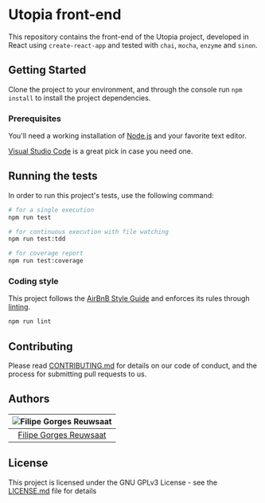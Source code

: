 # Utopia front-end

This repository contains the front-end of the Utopia project, developed in React using `create-react-app` and tested with `chai`, `mocha`, `enzyme` and `sinon`.

## Getting Started

Clone the project to your environment, and through the console run `npm install` to install the project dependencies.

### Prerequisites

You'll need a working installation of [Node.js](https://nodejs.org/en/) and your favorite text editor. 

[Visual Studio Code](https://code.visualstudio.com/) is a great pick in case you need one.

## Running the tests

In order to run this project's tests, use the following command:

```bash
# for a single execution
npm run test

# for continuous execution with file watching
npm run test:tdd

# for coverage report
npm run test:coverage
```

### Coding style

This project follows the [AirBnB Style Guide](https://github.com/airbnb/javascript) and enforces its rules through [linting](https://github.com/airbnb/javascript/tree/master/packages/eslint-config-airbnb).

```bash
npm run lint
```

## Contributing

Please read [CONTRIBUTING.md](CONTRIBUTING.md) for details on our code of conduct, and the process for submitting pull requests to us.

## Authors

| ![Filipe Gorges Reuwsaat](https://avatars3.githubusercontent.com/u/7244233?s=150&v=3)|
|:---------------------:|
|  [Filipe Gorges Reuwsaat](https://github.com/filipegorges/)   |

## License

This project is licensed under the GNU GPLv3 License - see the [LICENSE.md](LICENSE.md) file for details